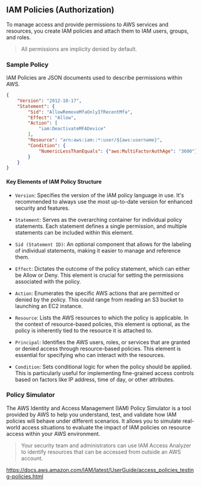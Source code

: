 ## IAM Policies (Authorization)

To manage access and provide permissions to AWS services and resources, you create IAM policies and attach them to IAM users, groups, and roles.

> All permissions are implicity denied by default.

### Sample Policy

IAM Policies are JSON documents used to describe permissions within  AWS.

```json
{
    "Version": "2012-10-17",
    "Statement": {
        "Sid": "AllowRemoveMfaOnlyIfRecentMfa",
        "Effect": "Allow",
        "Action": [
            "iam:DeactivateMFADevice"
        ],
        "Resource": "arn:aws:iam::*:user/${aws:username}",
        "Condition": {
            "NumericLessThanEquals": {"aws:MultiFactorAuthAge": "3600"}
        }
    }
}
```

#### Key Elements of IAM Policy Structure

- `Version`: Specifies the version of the IAM policy language in use. It's recommended to always use the most up-to-date version for enhanced security and features.

- `Statement`: Serves as the overarching container for individual policy statements. Each statement defines a single permission, and multiple statements can be included within this element.

- `Sid (Statement ID)`: An optional component that allows for the labeling of individual statements, making it easier to manage and reference them.

- `Effect`: Dictates the outcome of the policy statement, which can either be Allow or Deny. This element is crucial for setting the permissions associated with the policy.

- `Action`: Enumerates the specific AWS actions that are permitted or denied by the policy. This could range from reading an S3 bucket to launching an EC2 instance.

- `Resource`: Lists the AWS resources to which the policy is applicable. In the context of resource-based policies, this element is optional, as the policy is inherently tied to the resource it is attached to.

- `Principal`: Identifies the AWS users, roles, or services that are granted or denied access through resource-based policies. This element is essential for specifying who can interact with the resources.

- `Condition`: Sets conditional logic for when the policy should be applied. This is particularly useful for implementing fine-grained access controls based on factors like IP address, time of day, or other attributes.


### Policy Simulator

The AWS Identity and Access Management (IAM) Policy Simulator is a tool provided by AWS to help you understand, test, and validate how IAM policies will behave under different scenarios. It allows you to simulate real-world access situations to evaluate the impact of IAM policies on resource access within your AWS environment.

> Your security team and administrators can use IAM Access Analyzer to identify resources that can be accessed from outside an AWS account. 

https://docs.aws.amazon.com/IAM/latest/UserGuide/access_policies_testing-policies.html